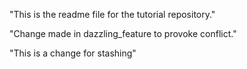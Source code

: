 "This is the readme file for the tutorial repository."

"Change made in dazzling_feature to provoke conflict."

"This is a change for stashing"

